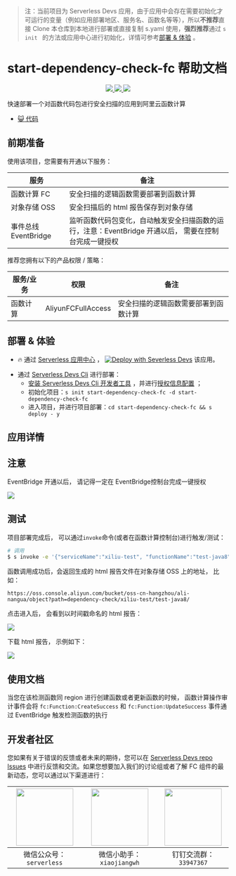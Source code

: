 
> 注：当前项目为 Serverless Devs 应用，由于应用中会存在需要初始化才可运行的变量（例如应用部署地区、服务名、函数名等等），所以**不推荐**直接 Clone 本仓库到本地进行部署或直接复制 s.yaml 使用，**强烈推荐**通过 `s init ` 的方法或应用中心进行初始化，详情可参考[部署 & 体验](#部署--体验) 。

# start-dependency-check-fc 帮助文档
<p align="center" class="flex justify-center">
    <a href="https://www.serverless-devs.com" class="ml-1">
    <img src="http://editor.devsapp.cn/icon?package=start-dependency-check-fc&type=packageType">
  </a>
  <a href="http://www.devsapp.cn/details.html?name=start-dependency-check-fc" class="ml-1">
    <img src="http://editor.devsapp.cn/icon?package=start-dependency-check-fc&type=packageVersion">
  </a>
  <a href="http://www.devsapp.cn/details.html?name=start-dependency-check-fc" class="ml-1">
    <img src="http://editor.devsapp.cn/icon?package=start-dependency-check-fc&type=packageDownload">
  </a>
</p>

<description>

快速部署一个对函数代码包进行安全扫描的应用到阿里云函数计算

</description>

<codeUrl>

- [:smiley_cat: 代码](https://github.com/devsapp/start-dependency-check-fc/tree/main/src)

</codeUrl>
<preview>



</preview>


## 前期准备

使用该项目，您需要有开通以下服务：

<service>



| 服务 |  备注  |
| --- |  --- |
| 函数计算 FC |  安全扫描的逻辑函数需要部署到函数计算 |
| 对象存储 OSS |  安全扫描后的 html 报告保存到对象存储 |
| 事件总线 EventBridge |  监听函数代码包变化，自动触发安全扫描函数的运行，注意：EventBridge 开通以后， 需要在控制台完成一键授权 |

</service>

推荐您拥有以下的产品权限 / 策略：
<auth>



| 服务/业务 |  权限 |  备注  |
| --- |  --- |   --- |
| 函数计算 | AliyunFCFullAccess |  安全扫描的逻辑函数需要部署到函数计算 |

</auth>

<remark>



</remark>

<disclaimers>



</disclaimers>

## 部署 & 体验

<appcenter>
   
- :fire: 通过 [Serverless 应用中心](https://fcnext.console.aliyun.com/applications/create?template=start-dependency-check-fc) ，
  [![Deploy with Severless Devs](https://img.alicdn.com/imgextra/i1/O1CN01w5RFbX1v45s8TIXPz_!!6000000006118-55-tps-95-28.svg)](https://fcnext.console.aliyun.com/applications/create?template=start-dependency-check-fc) 该应用。
   
</appcenter>
<deploy>
    
- 通过 [Serverless Devs Cli](https://www.serverless-devs.com/serverless-devs/install) 进行部署：
  - [安装 Serverless Devs Cli 开发者工具](https://www.serverless-devs.com/serverless-devs/install) ，并进行[授权信息配置](https://docs.serverless-devs.com/fc/config) ；
  - 初始化项目：`s init start-dependency-check-fc -d start-dependency-check-fc `
  - 进入项目，并进行项目部署：`cd start-dependency-check-fc && s deploy - y`
   
</deploy>

## 应用详情

<appdetail id="flushContent">

## 注意
EventBridge 开通以后， 请记得一定在 EventBridge控制台完成一键授权

![](http://image.editor.devsapp.cn/alibaba/1ZskrcBFExw9Fuuadhwz.png)


## 测试
项目部署完成后， 可以通过`invoke`命令(或者在函数计算控制台)进行触发/测试：

```bash
# 调用
$ s invoke -e '{"serviceName":"xiliu-test", "functionName":"test-java8"}'
```


函数调用成功后，会返回生成的 html 报告文件在对象存储 OSS 上的地址， 比如：

```
https://oss.console.aliyun.com/bucket/oss-cn-hangzhou/ali-nangua/object?path=dependency-check/xiliu-test/test-java8/
```

点击进入后， 会看到以时间戳命名的 html 报告：

![](http://image.editor.devsapp.cn/alibaba/vjcduwe85hE2dAwS4kvA.png)

下载 html 报告， 示例如下：

![](http://image.editor.devsapp.cn/alibaba/3d79E3vxge69EqFwB8Ek.png)




</appdetail>

## 使用文档

<usedetail id="flushContent">

当您在该检测函数同 region 进行创建函数或者更新函数的时候， 函数计算操作审计事件会将 `fc:Function:CreateSuccess` 和 `fc:Function:UpdateSuccess` 事件通过 EventBridge 触发检测函数的执行 

</usedetail>


<devgroup>


## 开发者社区

您如果有关于错误的反馈或者未来的期待，您可以在 [Serverless Devs repo Issues](https://github.com/serverless-devs/serverless-devs/issues) 中进行反馈和交流。如果您想要加入我们的讨论组或者了解 FC 组件的最新动态，您可以通过以下渠道进行：

<p align="center">  

| <img src="https://serverless-article-picture.oss-cn-hangzhou.aliyuncs.com/1635407298906_20211028074819117230.png" width="130px" > | <img src="https://serverless-article-picture.oss-cn-hangzhou.aliyuncs.com/1635407044136_20211028074404326599.png" width="130px" > | <img src="https://serverless-article-picture.oss-cn-hangzhou.aliyuncs.com/1635407252200_20211028074732517533.png" width="130px" > |
| --------------------------------------------------------------------------------------------------------------------------------- | --------------------------------------------------------------------------------------------------------------------------------- | --------------------------------------------------------------------------------------------------------------------------------- |
| <center>微信公众号：`serverless`</center>                                                                                         | <center>微信小助手：`xiaojiangwh`</center>                                                                                        | <center>钉钉交流群：`33947367`</center>                                                                                           |
</p>
</devgroup>
